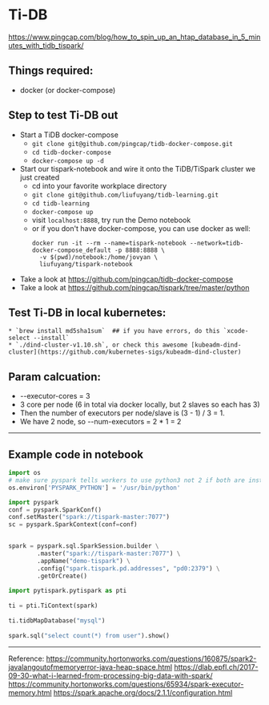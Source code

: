 # Ti-DB

https://www.pingcap.com/blog/how_to_spin_up_an_htap_database_in_5_minutes_with_tidb_tispark/

## Things required:
* docker (or docker-compose)

## Step to test Ti-DB out

* Start a TiDB docker-compose 
    * `git clone git@github.com/pingcap/tidb-docker-compose.git`
    * `cd tidb-docker-compose`
    * `docker-compose up -d`
* Start our tispark-notebook and wire it onto the TiDB/TiSpark cluster we just created
    * cd into your favorite workplace directory
    * `git clone git@github.com/liufuyang/tidb-learning.git`
    * `cd tidb-learning`
    * `docker-compose up`
    * visit `localhost:8888`, try run the Demo notebook
    * or if you don't have docker-compose, you can use docker as well:
        ```
        docker run -it --rm --name=tispark-notebook --network=tidb-docker-compose_default -p 8888:8888 \
          -v $(pwd)/notebook:/home/jovyan \
          liufuyang/tispark-notebook
        ```
* Take a look at https://github.com/pingcap/tidb-docker-compose
* Take a look at https://github.com/pingcap/tispark/tree/master/python

## Test Ti-DB in local kubernetes:
    * `brew install md5sha1sum`  ## if you have errors, do this `xcode-select --install`
    * `./dind-cluster-v1.10.sh`, or check this awesome [kubeadm-dind-cluster](https://github.com/kubernetes-sigs/kubeadm-dind-cluster)
    

## Param calcuation:
* --executor-cores = 3
* 3 core per node (6 in total via docker locally, but 2 slaves so each has 3)
* Then the number of executors per node/slave is (3 - 1) / 3 = 1.
* We have 2 node, so --num-executors = 2 * 1 = 2

---

## Example code in notebook

```py
import os
# make sure pyspark tells workers to use python3 not 2 if both are installed
os.environ['PYSPARK_PYTHON'] = '/usr/bin/python'

import pyspark
conf = pyspark.SparkConf()
conf.setMaster("spark://tispark-master:7077")
sc = pyspark.SparkContext(conf=conf)


spark = pyspark.sql.SparkSession.builder \
        .master("spark://tispark-master:7077") \
        .appName("demo-tispark") \
        .config("spark.tispark.pd.addresses", "pd0:2379") \
        .getOrCreate()
        
import pytispark.pytispark as pti
 
ti = pti.TiContext(spark)
 
ti.tidbMapDatabase("mysql")
 
spark.sql("select count(*) from user").show()

```
----


Reference:
https://community.hortonworks.com/questions/160875/spark2-javalangoutofmemoryerror-java-heap-space.html
https://dlab.epfl.ch/2017-09-30-what-i-learned-from-processing-big-data-with-spark/
https://community.hortonworks.com/questions/65934/spark-executor-memory.html
https://spark.apache.org/docs/2.1.1/configuration.html
